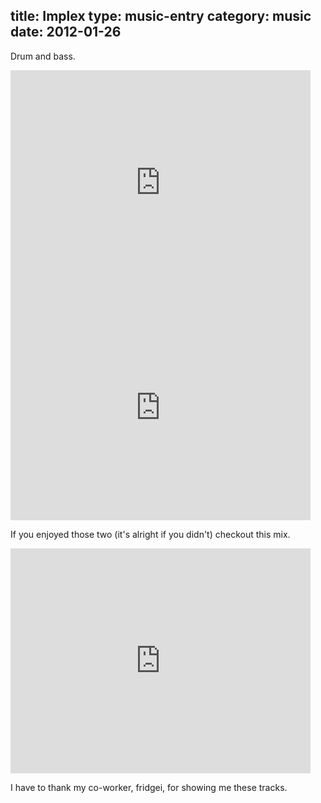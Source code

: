 title: Implex
type: music-entry
category: music
date: 2012-01-26
---

Drum and bass.

<iframe width="480" height="360" src="http://www.youtube.com/embed/F4QxvH73gE0?rel=0" frameborder="0" allowfullscreen></iframe>

<iframe width="480" height="360" src="http://www.youtube.com/embed/EF2-4PuBI60?rel=0" frameborder="0" allowfullscreen></iframe>

If you enjoyed those two (it's alright if you didn't) checkout this mix.

<iframe width="480" height="360" src="http://www.youtube.com/embed/SPhXcAe7mus?rel=0" frameborder="0" allowfullscreen></iframe>

I have to thank my co-worker, fridgei, for showing me these tracks.
